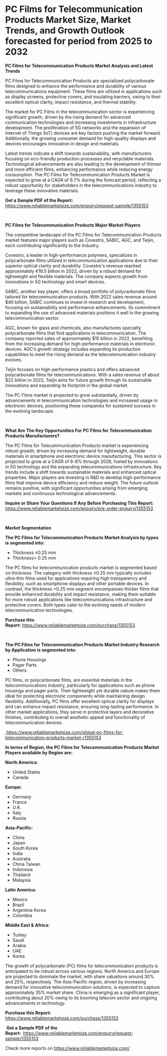 <p><h1>PC Films for Telecommunication Products Market Size, Market Trends, and Growth Outlook forecasted for period from 2025 to 2032</h1></p><p><strong>PC Films for Telecommunication Products Market Analysis and Latest Trends</strong></p>
<p><p>PC Films for Telecommunication Products are specialized polycarbonate films designed to enhance the performance and durability of various telecommunications equipment. These films are utilized in applications such as display screens, protective covers, and insulating barriers, owing to their excellent optical clarity, impact resistance, and thermal stability.</p><p>The market for PC Films in the telecommunication sector is experiencing significant growth, driven by the rising demand for advanced communication technologies and increasing investments in infrastructure development. The proliferation of 5G networks and the expansion of Internet of Things (IoT) devices are key factors pushing the market forward. Additionally, the growing consumer demand for high-quality displays and devices encourages innovation in design and materials.</p><p>Latest trends indicate a shift towards sustainability, with manufacturers focusing on eco-friendly production processes and recyclable materials. Technological advancements are also leading to the development of thinner and more efficient films, enhancing performance while reducing energy consumption. The PC Films for Telecommunication Products Market is expected to grow at a CAGR of 9.7% during the forecast period, reflecting a robust opportunity for stakeholders in the telecommunications industry to leverage these innovative materials.</p></p>
<p><strong>Get a Sample PDF of the Report:&nbsp;</strong> <a href="https://www.reliablemarketsize.com/enquiry/request-sample/1355153?utm_campaign=3122&utm_medium=2&utm_source=Github&utm_content=ia&utm_term=03042025&utm_id=pc-films-for-telecommunication-products">https://www.reliablemarketsize.com/enquiry/request-sample/1355153</a></p>
<p>&nbsp;</p>
<p><strong>PC Films for Telecommunication Products Major Market Players</strong></p>
<p><p>The competitive landscape of the PC Films for Telecommunication Products market features major players such as Covestro, SABIC, AGC, and Teijin, each contributing significantly to the industry.</p><p>Covestro, a leader in high-performance polymers, specializes in polycarbonate films utilized in telecommunication applications due to their superior optical clarity and durability. Covestro's revenue reached approximately €16.5 billion in 2022, driven by a robust demand for lightweight and flexible materials. The company expects growth from innovations in 5G technology and smart devices.</p><p>SABIC, another key player, offers a broad portfolio of polycarbonate films tailored for telecommunication products. With 2022 sales revenue around $40 billion, SABIC continues to invest in research and development, focusing on sustainability and performance enhancements. Its commitment to expanding the use of advanced materials positions it well in the growing telecommunication sector.</p><p>AGC, known for glass and chemicals, also manufactures specialty polycarbonate films that find applications in telecommunication. The company reported sales of approximately $15 billion in 2022, benefiting from the increasing demand for high-performance materials in electronic devices. AGC’s growth strategy includes expanding its production capabilities to meet the rising demand as the telecommunication industry evolves.</p><p>Teijin focuses on high-performance plastics and offers advanced polycarbonate films for telecommunications. With a sales revenue of about $22 billion in 2022, Teijin aims for future growth through its sustainable innovations and expanding its footprint in the global market.</p><p>The PC Films market is projected to grow substantially, driven by advancements in telecommunication technologies and increased usage in electronic devices, positioning these companies for sustained success in the evolving landscape.</p></p>
<p>&nbsp;</p>
<p><strong>What Are The Key Opportunities For PC Films for Telecommunication Products Manufacturers?</strong></p>
<p><p>The PC Films for Telecommunication Products market is experiencing robust growth, driven by increasing demand for lightweight, durable materials in smartphone and electronic device manufacturing. This sector is projected to grow at a CAGR of 6-8% through 2028, fueled by innovations in 5G technology and the expanding telecommunications infrastructure. Key trends include a shift towards sustainable materials and enhanced optical properties. Major players are investing in R&D to develop high-performance films that improve device efficiency and reduce weight. The future outlook remains positive, with significant opportunities arising from emerging markets and continuous technological advancements.</p></p>
<p><strong>Inquire or Share Your Questions If Any Before Purchasing This Report:</strong> <a href="https://www.reliablemarketsize.com/enquiry/pre-order-enquiry/1355153?utm_campaign=3122&utm_medium=2&utm_source=Github&utm_content=ia&utm_term=03042025&utm_id=pc-films-for-telecommunication-products">https://www.reliablemarketsize.com/enquiry/pre-order-enquiry/1355153</a></p>
<p>&nbsp;</p>
<p><strong>Market Segmentation</strong></p>
<p><strong>The PC Films for Telecommunication Products Market Analysis by types is segmented into:</strong></p>
<p><ul><li>Thickness ≤0.25 mm</li><li>Thickness> 0.25 mm</li></ul></p>
<p><p>The PC films for telecommunication products market is segmented based on thickness. The category with thickness ≤0.25 mm typically includes ultra-thin films used for applications requiring high transparency and flexibility, such as smartphone displays and other portable devices. In contrast, the thickness >0.25 mm segment encompasses thicker films that provide enhanced durability and impact resistance, making them suitable for more robust applications like telecommunications infrastructure and protective covers. Both types cater to the evolving needs of modern telecommunication technologies.</p></p>
<p><strong>Purchase this Report:&nbsp;</strong><a href="https://www.reliablemarketsize.com/purchase/1355153?utm_campaign=3122&utm_medium=2&utm_source=Github&utm_content=ia&utm_term=03042025&utm_id=pc-films-for-telecommunication-products">https://www.reliablemarketsize.com/purchase/1355153</a></p>
<p>&nbsp;</p>
<p><strong>The PC Films for Telecommunication Products Market Industry Research by Application is segmented into:</strong></p>
<p><ul><li>Phone Housings</li><li>Pager Parts</li><li>Others</li></ul></p>
<p><p>PC films, or polycarbonate films, are essential materials in the telecommunications industry, particularly for applications such as phone housings and pager parts. Their lightweight yet durable nature makes them ideal for protecting electronic components while maintaining design flexibility. Additionally, PC films offer excellent optical clarity for displays and can enhance impact resistance, ensuring long-lasting performance. In other market applications, they serve in protective layers and decorative finishes, contributing to overall aesthetic appeal and functionality of telecommunication devices.</p></p>
<p><a href="https://www.reliablemarketsize.com/global-pc-films-for-telecommunication-products-market-r1355153?utm_campaign=3122&utm_medium=2&utm_source=Github&utm_content=ia&utm_term=03042025&utm_id=pc-films-for-telecommunication-products">&nbsp;https://www.reliablemarketsize.com/global-pc-films-for-telecommunication-products-market-r1355153</a></p>
<p><strong>In terms of Region, the PC Films for Telecommunication Products Market Players available by Region are:</strong></p>
<p>
    <p> <strong> North America: </strong>
        <ul>
            <li>United States</li>
            <li>Canada</li>
        </ul>
        </p> 
    <p> <strong> Europe: </strong>
        <ul>
            <li>Germany</li>
            <li>France</li>
            <li>U.K.</li>
            <li>Italy</li>
            <li>Russia</li>
        </ul>
        </p> 
    <p> <strong> Asia-Pacific: </strong>
        <ul>
            <li>China</li>
            <li>Japan</li>
            <li>South Korea</li>
            <li>India</li>
            <li>Australia</li>
            <li>China Taiwan</li>
            <li>Indonesia</li>
            <li>Thailand</li>
            <li>Malaysia</li>
        </ul>
        </p> 
    <p> <strong> Latin America: </strong>
        <ul>
            <li>Mexico</li>
            <li>Brazil</li>
            <li>Argentina Korea</li>
            <li>Colombia</li>
        </ul>
        </p> 
    <p> <strong> Middle East & Africa: </strong>
        <ul>
            <li>Turkey</li>
            <li>Saudi</li>
            <li>Arabia</li>
            <li>UAE</li>
            <li>Korea</li>
        </ul>
    </p>
    </p>
<p><p>The growth of polycarbonate (PC) films for telecommunication products is anticipated to be robust across various regions. North America and Europe are projected to dominate the market, with share valuations around 30% and 25%, respectively. The Asia-Pacific region, driven by increasing demand for innovative telecommunication solutions, is expected to capture approximately 35% market share. China is emerging as a significant player, contributing about 20% owing to its booming telecom sector and ongoing advancements in technology.</p></p>
<p><strong>Purchase this Report: </strong><a href="https://www.reliablemarketsize.com/purchase/1355153?utm_campaign=3122&utm_medium=2&utm_source=Github&utm_content=ia&utm_term=03042025&utm_id=pc-films-for-telecommunication-products">https://www.reliablemarketsize.com/purchase/1355153</a></p>
<p>&nbsp;<strong>Get a Sample PDF of the Report:&nbsp;&nbsp;</strong><a href="https://www.reliablemarketsize.com/enquiry/request-sample/1355153?utm_campaign=3122&utm_medium=2&utm_source=Github&utm_content=ia&utm_term=03042025&utm_id=pc-films-for-telecommunication-products">https://www.reliablemarketsize.com/enquiry/request-sample/1355153</a></p>
<p><strong></strong></p>
<p>Check more reports on <a href="https://www.reliablemarketsize.com/?utm_campaign=3122&utm_medium=2&utm_source=Github&utm_content=ia&utm_term=03042025&utm_id=pc-films-for-telecommunication-products">https://www.reliablemarketsize.com/</a></p>